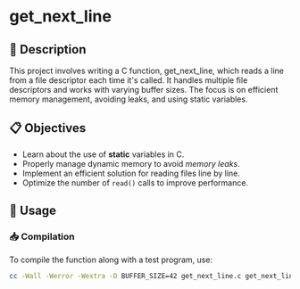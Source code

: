 # get_next_line

## 📌 Description

This project involves writing a C function, get_next_line, which reads a line from a file descriptor each time it's called. It handles multiple file descriptors and works with varying buffer sizes. The focus is on efficient memory management, avoiding leaks, and using static variables.

## 📋 Objectives

- Learn about the use of **static** variables in C.
- Properly manage dynamic memory to avoid *memory leaks*.
- Implement an efficient solution for reading files line by line.
- Optimize the number of `read()` calls to improve performance.

## 🚀 Usage

### 📥 Compilation

To compile the function along with a test program, use:

```sh
cc -Wall -Werror -Wextra -D BUFFER_SIZE=42 get_next_line.c get_next_line_utils.c main.c -o gnl
```





